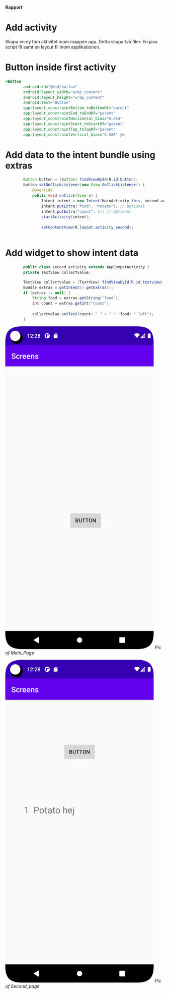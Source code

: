 
**Rapport**
# Add activity
Skapa en ny tom aktivitet inom mappen app. Detta skapa två filer. En java script fil samt en layout fil inom applikationen.

# Button inside first activity 

```xml
<Button
        android:id="@+id/button"
        android:layout_width="wrap_content"
        android:layout_height="wrap_content"
        android:text="Button"
        app:layout_constraintBottom_toBottomOf="parent"
        app:layout_constraintEnd_toEndOf="parent"
        app:layout_constraintHorizontal_bias="0.554"
        app:layout_constraintStart_toStartOf="parent"
        app:layout_constraintTop_toTopOf="parent"
        app:layout_constraintVertical_bias="0.588" />
```
# Add data to the intent bundle using extras

```java
        Button button = (Button) findViewById(R.id.button);
        button.setOnClickListener(new View.OnClickListener() {
            @Override
            public void onClick(View v) {
                Intent intent = new Intent(MainActivity.this, second_activity.class);
                intent.putExtra("food", "Potato"); // Optional
                intent.putExtra("count", 1); // Optional
                startActivity(intent);

                setContentView(R.layout.activity_second);
                
```

# Add widget to show intent data

```java
        public class second_activity extends AppCompatActivity {
        private TextView collectvalue;
```

```java
        TextView collectvalue = (TextView) findViewById(R.id.textview);
        Bundle extras = getIntent().getExtras();
        if (extras != null) {
            String food = extras.getString("food");
            int count = extras.getInt("count");

            collectvalue.setText(count+ " " + " " +food+ " left");
        }
```

![](Main.png)
_Pic of Main_Page_

![](Second.png)
_Pic of Second_page_